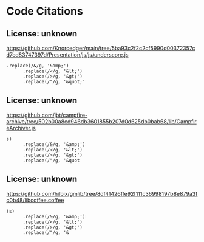 # Code Citations

## License: unknown
https://github.com/Knorcedger/main/tree/5ba93c2f2c2cf5990d00372357cd7cd83747397d/Presentation/js/js/underscore.js

```
.replace(/&/g, '&amp;')
      .replace(/</g, '&lt;')
      .replace(/>/g, '&gt;')
      .replace(/"/g, '&quot;'
```


## License: unknown
https://github.com/jbt/campfire-archive/tree/502b00a8cd946db3601855b207d0d625db0bab68/lib/CampfireArchiver.js

```
s)
      .replace(/&/g, '&amp;')
      .replace(/</g, '&lt;')
      .replace(/>/g, '&gt;')
      .replace(/"/g, '&quot
```


## License: unknown
https://github.com/hilbix/gmlib/tree/8df41426ffe92f111c36998197b8e879a3fc0b48/libcoffee.coffee

```
(s)
      .replace(/&/g, '&amp;')
      .replace(/</g, '&lt;')
      .replace(/>/g, '&gt;')
      .replace(/"/g, '&
```

